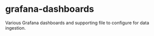 # grafana-dashboards
Various Grafana dashboards and supporting file to configure for data ingestion.
